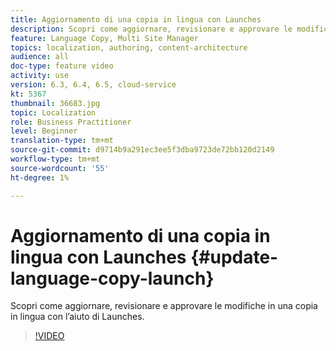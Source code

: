 ```yaml
---
title: Aggiornamento di una copia in lingua con Launches
description: Scopri come aggiornare, revisionare e approvare le modifiche in una copia in lingua con l’aiuto di Launches.
feature: Language Copy, Multi Site Manager
topics: localization, authoring, content-architecture
audience: all
doc-type: feature video
activity: use
version: 6.3, 6.4, 6.5, cloud-service
kt: 5367
thumbnail: 36683.jpg
topic: Localization
role: Business Practitioner
level: Beginner
translation-type: tm+mt
source-git-commit: d9714b9a291ec3ee5f3dba9723de72bb120d2149
workflow-type: tm+mt
source-wordcount: '55'
ht-degree: 1%

---
```



# Aggiornamento di una copia in lingua con Launches {#update-language-copy-launch}

Scopri come aggiornare, revisionare e approvare le modifiche in una copia in lingua con l’aiuto di Launches.

>[!VIDEO](https://video.tv.adobe.com/v/36683?quality=12&learn=on)
